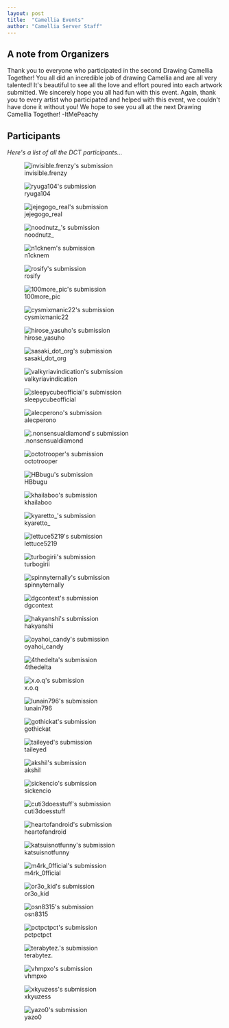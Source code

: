 ```yaml
---
layout: post
title:  "Camellia Events"
author: "Camellia Server Staff"
---
```


## A note from Organizers

Thank you to everyone who participated in the second Drawing Camellia Together! You all did an incredible job of drawing Camellia and are all very talented! It's beautiful to see all the love and effort poured into each artwork submitted. We sincerely hope you all had fun with this event. Again, thank you to every artist who participated and helped with this event, we couldn't have done it without you! We hope to see you all at the next Drawing Camellia Together! -ItMePeachy

## Participants

*Here's a list of all the DCT participants...*

<!-- stupid hacky way of keeping pictures styled -->

<div class="flexRow picture">
<figure>
    <img class="sizingCSS" src="/assets/images/DCT/invisible.frenzy.png"
         alt="invisible.frenzy's submission">
    <figcaption>invisible.frenzy</figcaption>
</figure>

<figure>
    <img class="sizingCSS" src="/assets/images/DCT/154852.jpg"
         alt="ryuga104's submission">
    <figcaption>ryuga104</figcaption>
</figure>

<figure>
    <img class="sizingCSS" src="/assets/images/DCT/1747_20230928192420.png"
         alt="jejegogo_real's submission">
    <figcaption>jejegogo_real</figcaption>
</figure>

<figure>
    <img class="sizingCSS" src="/assets/images/DCT/20230927_230803.jpg"
         alt="noodnutz_'s submission">
    <figcaption>noodnutz_</figcaption>
</figure>

<figure>
    <img class="sizingCSS" src="/assets/images/DCT/6.png"
         alt="n1cknem's submission">
    <figcaption>n1cknem</figcaption>
</figure>

<figure>
    <img class="sizingCSS" src="/assets/images/DCT/CAMETEK.png"
         alt="rosify's submission">
    <figcaption>rosify</figcaption>
</figure>

<figure>
    <img class="sizingCSS" src="/assets/images/DCT/HBD2023_Original.png"
         alt="100more_pic's submission">
    <figcaption>100more_pic</figcaption>
</figure>

<figure>
    <img class="sizingCSS" src="/assets/images/DCT/Happy_Azure_Fiesta_Camellia_17-10-2023.png"
         alt="cysmixmanic22's submission">
    <figcaption>cysmixmanic22</figcaption>
</figure>

<figure>
    <img class="sizingCSS" src="/assets/images/DCT/IMG_0697.jpg"
         alt="hirose_yasuho's submission">
    <figcaption>hirose_yasuho</figcaption>
</figure>

<figure>
    <img class="sizingCSS" src="/assets/images/DCT/IMG_0974.png"
         alt="sasaki_dot_org's submission">
    <figcaption>sasaki_dot_org</figcaption>
</figure>

<figure>
    <img class="sizingCSS" src="/assets/images/DCT/IMG_1136.jpg"
         alt="valkyriavindication's submission">
    <figcaption>valkyriavindication</figcaption>
</figure>

<figure>
    <img class="sizingCSS" src="/assets/images/DCT/IMG_1838.jpg"
         alt="sleepycubeofficial's submission">
    <figcaption>sleepycubeofficial</figcaption>
</figure>

<figure>
    <img class="sizingCSS" src="/assets/images/DCT/IMG_20230928_105112.jpg"
         alt="alecperono's submission">
    <figcaption>alecperono</figcaption>
</figure>

<figure>
    <img class="sizingCSS" src="/assets/images/DCT/IMG_20231005_014443.jpg"
         alt=".nonsensualdiamond's submission">
    <figcaption>.nonsensualdiamond</figcaption>
</figure>

<figure>
    <img class="sizingCSS" src="/assets/images/DCT/IMG_2176.png"
         alt="octotrooper's submission">
    <figcaption>octotrooper</figcaption>
</figure>

<figure>
    <img class="sizingCSS" src="/assets/images/DCT/IMG_2833.png"
         alt="HBbugu's submission">
    <figcaption>HBbugu</figcaption>
</figure>

<figure>
    <img class="sizingCSS" src="/assets/images/DCT/IMG_6289.jpg"
         alt="khailaboo's submission">
    <figcaption>khailaboo</figcaption>
</figure>

<figure>
    <img class="sizingCSS" src="/assets/images/DCT/SPOILER_Untitled371_20231022103845.jpg"
         alt="kyaretto_'s submission">
    <figcaption>kyaretto_</figcaption>
</figure>

<figure>
    <img class="sizingCSS" src="/assets/images/DCT/Screenshot_20230928-141145.png"
         alt="lettuce5219's submission">
    <figcaption>lettuce5219</figcaption>
</figure>

<figure>
    <img class="sizingCSS" src="/assets/images/DCT/Tak_berjudul7_20230929121628.png"
         alt="turbogirii's submission">
    <figcaption>turbogirii</figcaption>
</figure>

<figure>
    <img class="sizingCSS" src="/assets/images/DCT/Untitled1009.png"
         alt="spinnyternally's submission">
    <figcaption>spinnyternally</figcaption>
</figure>

<figure>
    <img class="sizingCSS" src="/assets/images/DCT/Untitled109_20230928201302.png"
         alt="dgcontext's submission">
    <figcaption>dgcontext</figcaption>
</figure>

<figure>
    <img class="sizingCSS" src="/assets/images/DCT/Untitled1834_20230928215031.png"
         alt="hakyanshi's submission">
    <figcaption>hakyanshi</figcaption>
</figure>

<figure>
    <img class="sizingCSS" src="/assets/images/DCT/Untitled32_20231002110232.png"
         alt="oyahoi_candy's submission">
    <figcaption>oyahoi_candy</figcaption>
</figure>

<figure>
    <img class="sizingCSS" src="/assets/images/DCT/Untitled3325_20231027234041.png"
         alt="4thedelta's submission">
    <figcaption>4thedelta</figcaption>
</figure>

<figure>
    <img class="sizingCSS" src="/assets/images/DCT/Untitled45_20231028234420.png"
         alt="x.o.q's submission">
    <figcaption>x.o.q</figcaption>
</figure>

<figure>
    <img class="sizingCSS" src="/assets/images/DCT/Zonder_titel1562_20231028214747.png"
         alt="lunain796's submission">
    <figcaption>lunain796</figcaption>
</figure>

<figure>
    <img class="sizingCSS" src="/assets/images/DCT/birthday_art_280923.png"
         alt="gothickat's submission">
    <figcaption>gothickat</figcaption>
</figure>

<figure>
    <img class="sizingCSS" src="/assets/images/DCT/bthdcametekwinef.png"
         alt="taileyed's submission">
    <figcaption>taileyed</figcaption>
</figure>

<figure>
    <img class="sizingCSS" src="/assets/images/DCT/camellia.png"
         alt="akshil's submission">
    <figcaption>akshil</figcaption>
</figure>

<figure>
    <img class="sizingCSS" src="/assets/images/DCT/camepeakllia.png"
         alt="sickencio's submission">
    <figcaption>sickencio</figcaption>
</figure>

<figure>
    <img class="sizingCSS" src="/assets/images/DCT/cuti3doesstuff.png"
         alt="cuti3doesstuff's submission">
    <figcaption>cuti3doesstuff</figcaption>
</figure>

<figure>
    <img class="sizingCSS" src="/assets/images/DCT/heartofandroid.png"
         alt="heartofandroid's submission">
    <figcaption>heartofandroid</figcaption>
</figure>

<figure>
    <img class="sizingCSS" src="/assets/images/DCT/katsuisnotfunny.png"
         alt="katsuisnotfunny's submission">
    <figcaption>katsuisnotfunny</figcaption>
</figure>

<figure>
    <img class="sizingCSS" src="/assets/images/DCT/mark.jpg"
         alt="m4rk_0fficial's submission">
    <figcaption>m4rk_0fficial</figcaption>
</figure>

<figure>
    <img class="sizingCSS" src="/assets/images/DCT/or3o_kid.png"
         alt="or3o_kid's submission">
    <figcaption>or3o_kid</figcaption>
</figure>

<figure>
    <img class="sizingCSS" src="/assets/images/DCT/osn8315.png"
         alt="osn8315's submission">
    <figcaption>osn8315</figcaption>
</figure>

<figure>
    <img class="sizingCSS" src="/assets/images/DCT/pctpctpct.jpg"
         alt="pctpctpct's submission">
    <figcaption>pctpctpct</figcaption>
</figure>

<figure>
    <img class="sizingCSS" src="/assets/images/DCT/terabytez.png"
         alt="terabytez.'s submission">
    <figcaption>terabytez.</figcaption>
</figure>

<figure>
    <img class="sizingCSS" src="/assets/images/DCT/vhmpxo.jpg"
         alt="vhmpxo's submission">
    <figcaption>vhmpxo</figcaption>
</figure>

<figure>
    <img class="sizingCSS" src="/assets/images/DCT/xkyuzess.png"
         alt="xkyuzess's submission">
    <figcaption>xkyuzess</figcaption>
</figure>

<figure>
    <img class="sizingCSS" src="/assets/images/DCT/yazo0.png"
         alt="yazo0's submission">
    <figcaption>yazo0</figcaption>
</figure>
</div>
